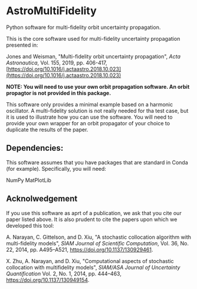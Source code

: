 # AstroMultiFidelity
Python software for multi-fidelity orbit uncertainty propagation.

This is the core software used for multi-fidelity uncertainty propagation presented in:

Jones and Weisman, "Multi-fidelity orbit uncertainty propagation", _Acta Astronautica_, Vol. 155, 2019, pp. 406-417, [https://doi.org/10.1016/j.actaastro.2018.10.023](https://doi.org/10.1016/j.actaastro.2018.10.023)

**NOTE:  You will need to use your own orbit propagation software.  An orbit propagtor is not provided in this package.**

This software only provides a minimal example based on a harmonic oscillator.  A multi-fidelity solution is not really needed for tha test case, but it is used to illustrate how you can use the software.  You will need to provide your own wrapper for an orbit propagator of your choice to duplicate the results of the paper.  

## Dependencies:

This software assumes that you have packages that are standard in Conda (for example).  Specifically, you will need:

NumPy
MatPlotLib

## Acknolwedgement

If you use this software as aprt of a publication, we ask that you cite our paper listed above.  It is also prudent to cite the papers upon which we developed this tool:

A. Narayan, C. Gittelson, and D. Xiu, "A stochastic collocation algorithm with multi-fidelity models", _SIAM Journal of Scientific Computation_, Vol. 36, No. 22, 2014, pp. A495–A521, https://doi.org/10.1137/130929461.

X. Zhu, A. Narayan, and D. Xiu, "Computational aspects of stochastic collocation with multifidelity models", _SIAM/ASA Journal of Uncertainty Quantification_ Vol. 2, No. 1, 2014, pp. 444–463, https://doi.org/10.1137/130949154.
